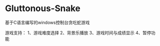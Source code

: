 # Gluttonous-Snake

基于C语言编写的windows控制台贪吃蛇游戏

游戏支持：
    1、游戏难度选择
    2、背景乐播放
    3、游戏时间与成绩显示
    4、暂停功能

